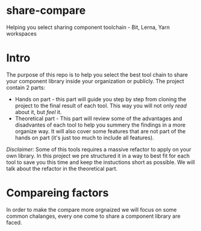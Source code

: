 # share-compare
Helping you select sharing component toolchain - Bit, Lerna, Yarn workspaces

# Intro
The purpose of this repo is to help you select the best tool chain to share your component library inside your organization or publicly.
The project contain 2 parts: 
* Hands on part - this part will guide you step by step from cloning the project to the final result of each tool. This way you will not only *read* about it, but *feel* it.
* Theoretical part - This part will review some of the advantages and disadvantes of each tool to help you summery the findings in a more organize way. It will also cover some features that are not part of the hands on part (it's just too much to include all features).

*Disclaimer:*
Some of this tools requires a massive refactor to apply on your own library. In this project we pre structured it in a way to best fit for each tool to save you this time and keep the instuctions short as possible. We will talk about the refactor in the theoretical part.

# Compareing factors
In order to make the compare more orgnaized we will focus on some common chalanges, every one come to share a component library are faced.

